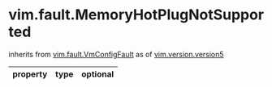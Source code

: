 vim.fault.MemoryHotPlugNotSupported
===================================
inherits from [vim.fault.VmConfigFault](docs/vim.fault.VmConfigFault.md)
as of [vim.version.version5](docs/vim.version.md)

| property | type | optional |
|:---------|:-----|:---------|

